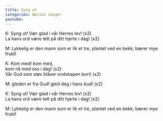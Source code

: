 ```yaml
---
title: Syng ut
categories: Norske sanger
youtube: 
---
```


K: Syng ut! Vær glad i vår Herres lov! (x2)  
La hans ord være tett på ditt hjerte i dag! (x2)

M: Lykkelig er den mann som er lik et tre, plantet ved en bekk; bærer
mye frukt!

K: Kom med! kom med,  
kom nå med oss i dag! (x2)  
Vår Gud som støv blåser ondskapen bort! (x2)

M: gleden er fra Gud! gled deg i hans bud! (x2)

K: Syng ut! Vær glad i vår Herres lov! (x2)  
La hans ord være tett på ditt hjerte i dag! (x2)

M: Lykkelig er den mann som er lik et tre, plantet ved en bekk; bærer
mye frukt!
